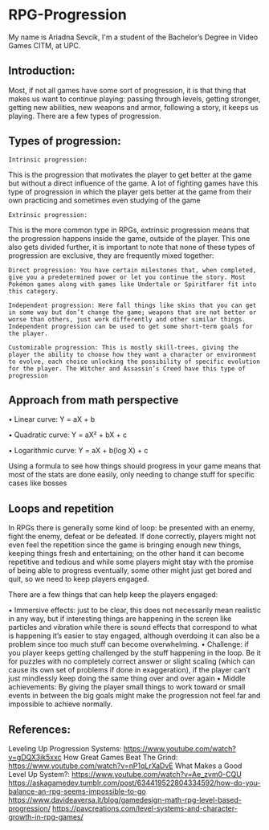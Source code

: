 # RPG-Progression
My name is Ariadna Sevcik, I'm a student of the Bachelor’s Degree in Video Games CITM, at UPC.
## Introduction:
Most, if not all games have some sort of progression, it is that thing that makes us want to continue playing: passing through levels, getting stronger, getting new abilities, new weapons and armor, following a story, it keeps us playing. There are a few types of progression.
## Types of progression:
	Intrinsic progression: 
  This is the progression that motivates the player to get better at the game but without a direct influence of the game. A lot of fighting games have this type of progression in which the player gets better at the game from their own practicing and sometimes even studying of the game
	
	Extrinsic progression: 
  This is the more common type in RPGs, extrinsic progression means that the progression happens inside the game, outside of the player. This one also gets divided further, it is important to note that none of these types of progression are exclusive, they are frequently mixed together: 
  
	Direct progression: You have certain milestones that, when completed, give you a predetermined power or let you continue the story. Most Pokémon games along with games like Undertale or Spiritfarer fit into this category.
    
	Independent progression: Here fall things like skins that you can get in some way but don’t change the game; weapons that are not better or worse than others, just work differently and other similar things. Independent progression can be used to get some short-term goals for the player.
    
	Customizable progression: This is mostly skill-trees, giving the player the ability to choose how they want a character or environment to evolve, each choice unlocking the possibility of specific evolution for the player. The Witcher and Assassin’s Creed have this type of progression
    
## Approach from math perspective
•	Linear curve: Y = aX + b

•	Quadratic curve: Y = aX² + bX + c

•	Logarithmic curve: Y = aX + b(log X) + c


Using a formula to see how things should progress in your game means that most of the stats are done easily, only needing to change stuff for specific cases like bosses

## Loops and repetition
In RPGs there is generally some kind of loop: be presented with an enemy, fight the enemy, defeat or be defeated. If done correctly, players might not even feel the repetition since the game is bringing enough new things, keeping things fresh and entertaining; on the other hand it can become repetitive and tedious and while some players might stay with the promise of being able to progress eventually, some other might just get bored and quit, so we need to keep players engaged.

There are a few things that can help keep the players engaged:

•	Immersive effects: just to be clear, this does not necessarily mean realistic in any way, but if interesting things are happening in the screen like particles and vibration while there is sound effects that correspond to what is happening it’s easier to stay engaged, although overdoing it can also be a problem since too much stuff can become overwhelming.
•	Challenge: if you player keeps getting challenged by the stuff happening in the loop. Be it for puzzles with no completely correct answer or slight scaling (which can cause its own set of problems if done in exaggeration), if the player can’t just mindlessly keep doing the same thing over and over again 
•	Middle achievements: By giving the player small things to work toward or small events in between the big goals might make the progression not feel far and impossible to achieve normally.


## References:
Leveling Up Progression Systems: https://www.youtube.com/watch?v=gDQX3jk5xxc
How Great Games Beat The Grind: https://www.youtube.com/watch?v=nP1qLrXaDvE
What Makes a Good Level Up System?: https://www.youtube.com/watch?v=Ae_zvm0-CQU
https://askagamedev.tumblr.com/post/634419522804334592/how-do-you-balance-an-rpg-seems-impossible-to-go
https://www.davideaversa.it/blog/gamedesign-math-rpg-level-based-progression/
https://pavcreations.com/level-systems-and-character-growth-in-rpg-games/ 



